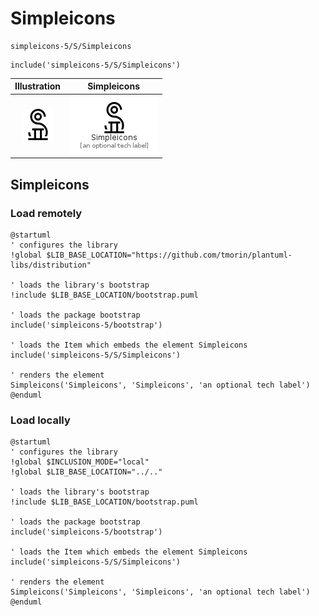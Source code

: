 # Simpleicons


```text
simpleicons-5/S/Simpleicons
```

```text
include('simpleicons-5/S/Simpleicons')
```



| Illustration | Simpleicons |
| :---: | :---: |
| ![illustration for Illustration](../../simpleicons-5/S/Simpleicons.png) | ![illustration for Simpleicons](../../simpleicons-5/S/Simpleicons.Local.png) |




## Simpleicons

### Load remotely
```plantuml
@startuml
' configures the library
!global $LIB_BASE_LOCATION="https://github.com/tmorin/plantuml-libs/distribution"

' loads the library's bootstrap
!include $LIB_BASE_LOCATION/bootstrap.puml

' loads the package bootstrap
include('simpleicons-5/bootstrap')

' loads the Item which embeds the element Simpleicons
include('simpleicons-5/S/Simpleicons')

' renders the element
Simpleicons('Simpleicons', 'Simpleicons', 'an optional tech label')
@enduml
```

### Load locally
```plantuml
@startuml
' configures the library
!global $INCLUSION_MODE="local"
!global $LIB_BASE_LOCATION="../.."

' loads the library's bootstrap
!include $LIB_BASE_LOCATION/bootstrap.puml

' loads the package bootstrap
include('simpleicons-5/bootstrap')

' loads the Item which embeds the element Simpleicons
include('simpleicons-5/S/Simpleicons')

' renders the element
Simpleicons('Simpleicons', 'Simpleicons', 'an optional tech label')
@enduml
```

